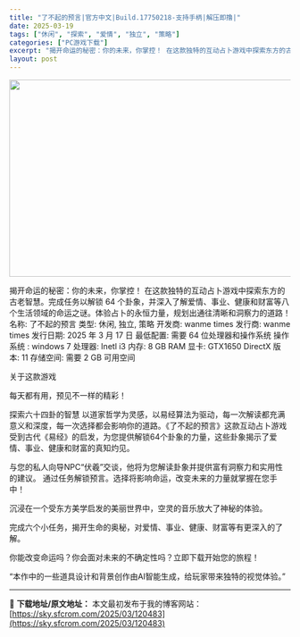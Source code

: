 ```yaml
---
title: "了不起的预言|官方中文|Build.17750218-支持手柄|解压即撸|"
date: 2025-03-19
tags: ["休闲", "探索", "爱情", "独立", "策略"]
categories: ["PC游戏下载"]
excerpt: "揭开命运的秘密：你的未来，你掌控！ 在这款独特的互动占卜游戏中探索东方的古老智慧。完成任务以解锁 64 个卦象，并深入了解爱情、事业、健康和财富等八个生活领域的命运之谜。体验占卜的永恒力量，规划出通往清晰和洞察力的道路！名称: 了不起的预言 类型: 休闲, 独立, 策略 开发商: wanme tim&hellip;"
layout: post
---
```


<img class="aligncenter size-full wp-image-120457" src="https://sky.sfcrom.com/wp-content/uploads/2025/03/2025031907313641.webp" alt="" width="616" height="353" />

揭开命运的秘密：你的未来，你掌控！ 在这款独特的互动占卜游戏中探索东方的古老智慧。完成任务以解锁 64 个卦象，并深入了解爱情、事业、健康和财富等八个生活领域的命运之谜。体验占卜的永恒力量，规划出通往清晰和洞察力的道路！名称: 了不起的预言
类型: 休闲, 独立, 策略
开发商: wanme times
发行商: wanme times
发行日期: 2025 年 3 月 17 日
最低配置:
需要 64 位处理器和操作系统
操作系统 : windows 7
处理器: Inetl i3
内存: 8 GB RAM
显卡: GTX1650
DirectX 版本: 11
存储空间: 需要 2 GB 可用空间

关于这款游戏

每天都有用，预见不一样的精彩！

探索六十四卦的智慧
以道家哲学为灵感，以易经算法为驱动，每一次解读都充满意义和深度，每一次选择都会影响你的道路。《了不起的预言》这款互动占卜游戏受到古代《易经》的启发，为您提供解锁64个卦象的力量，这些卦象揭示了爱情、事业、健康和财富的真知灼见。

与您的私人向导NPC“伏羲”交谈，他将为您解读卦象并提供富有洞察力和实用性的建议。
通过任务解锁预言。选择将影响命运，改变未来的力量就掌握在您手中！

沉浸在一个受东方美学启发的美丽世界中，空灵的音乐放大了神秘的体验。

完成六个小任务，揭开生命的奥秘，对爱情、事业、健康、财富等有更深入的了解。

你能改变命运吗？你会面对未来的不确定性吗？立即下载开始您的旅程！

“本作中的一些道具设计和背景创作由AI智能生成，给玩家带来独特的视觉体验。”

---
📖 **下载地址/原文地址：** 本文最初发布于我的博客网站：[https://sky.sfcrom.com/2025/03/120483](https://sky.sfcrom.com/2025/03/120483)

